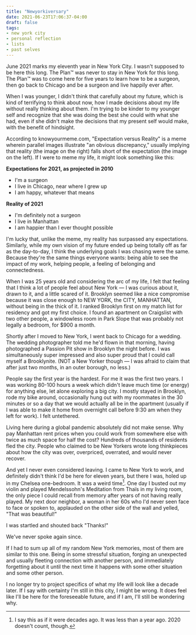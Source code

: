 ```yaml
---
title: "Newyorkiversary"
date: 2021-06-23T17:06:37-04:00
draft: false
tags: 
- new york city
- personal reflection
- lists
- past selves
---
```


June 2021 marks my eleventh year in New York City. I wasn't supposed to be here this long. The Plan™ was never to stay in New York for this long. The Plan™ was to come here for five years to learn how to be a surgeon, then go back to Chicago and be a surgeon and live happily ever after. 

When I was younger, I didn't think that carefully about my future, which is kind of terrifying to think about now, how I made decisions about my life without really thinking about them. I'm trying to be kinder to my younger self and recognize that she was doing the best she could with what she had, even if she didn't make the decisions that my present self would make, with the benefit of hindsight.

According to knowyourmeme.com, "Expectation versus Reality" is a meme wherein parallel images illustrate "an obvious discrepancy," usually implying that reality (the image on the right) falls short of the expectation (the image on the left). If I were to meme my life, it might look something like this:

**Expectations for 2021, as projected in 2010**
- I'm a surgeon
- I live in Chicago, near where I grew up
- I am happy, whatever that means

**Reality of 2021**
- I'm definitely not a surgeon
- I live in Manhattan
- I am happier than I ever thought possible

I'm lucky that, unlike the meme, my reality has surpassed any expectations. Similarly, while my own vision of my future ended up being totally off as far as the day-to-day, I think the underlying goals I was chasing were the same. Because they're the same things everyone wants: being able to see the impact of my work, helping people, a feeling of belonging and connectedness.

When I was 25 years old and considering the arc of my life, I felt that feeling that I think a lot of people feel about New York — I was curious about it, drawn to it, and a little scared of it. Brooklyn seemed like a nice compromise because it was close enough to NEW YORK, the CITY, MANHATTAN, without being in the thick of it. I ranked Brooklyn first on my match list for residency and got my first choice. I found an apartment on Craigslist with two other people, a windowless room in Park Slope that was probably not legally a bedroom, for $900 a month.

Shortly after I moved to New York, I went back to Chicago for a wedding. The wedding photographer told me he'd flown in that morning, having photographed a Passion Pit show in Brooklyn the night before. I was simultaneously super impressed and also super proud that I could call myself a Brooklynite. (NOT a New Yorker though — I was afraid to claim that after just two months, in an outer borough, no less.) 

People say the first year is the hardest. For me it was the first two years. I was working 80-100 hours a week which didn't leave much time (or energy) for anything else, let alone exploring a big city. I mostly stayed in Brooklyn, rode my bike around, occasionally hung out with my roommates in the 30 minutes or so a day that we would actually all be in the apartment (usually if I was able to make it home from overnight call before 9:30 am when they left for work). I felt untethered.

Living here during a global pandemic absolutely did not make sense. Why pay Manhattan rent prices when you could work from somewhere else with twice as much space for half the cost? Hundreds of thousands of residents fled the city. People who claimed to be New Yorkers wrote long thinkpieces about how the city was over, overpriced, overrated, and would never recover. 

And yet I never even considered leaving. I came to New York to work, and definitely didn't think I'd be here for eleven years, but there I was, holed up in my Chelsea one-bedroom. It was a weird time[^1]. One day I busted out my violin and played Mendelssohn's Meditation from Thaïs in my living room, the only piece I could recall from memory after years of not having really played. My next door neighbor, a woman in her 60s who I'd never seen face to face or spoken to, applauded on the other side of the wall and yelled, "That was beautiful!" 

I was startled and shouted back "Thanks!" 

We've never spoke again since. 

If I had to sum up all of my random New York memories, most of them are similar to this one. Being in some stressful situation, forging an unexpected and usually fleeting connection with another person, and immediately forgetting about it until the next time it happens with some other situation and some other person.

I no longer try to project specifics of what my life will look like a decade later. If I say with certainty I'm still in this city, I might be wrong. It does feel like I'll be here for the foreseeable future, and if I am, I'll still be wondering why.

[^1]: I say this as if it were decades ago. It was less than a year ago. 2020 doesn't count, though.